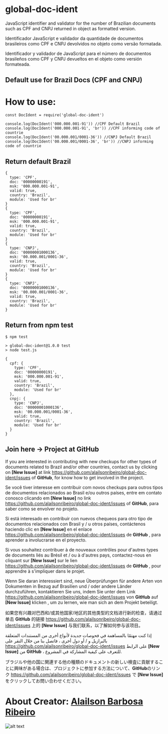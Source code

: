 # global-doc-ident

JavaScript identifier and validator for the number of Brazilian documents such as CPF and CNPJ returned in object as formatted version.

Identificador JavaScript e validador da quantidade de documentos brasileiros como CPF e CNPJ devolvidos no objeto como versão formatada.

Identificador y validador de JavaScript para el número de documentos brasileños como CPF y CNPJ devueltos en el objeto como versión formateada.


## Default use for Brazil Docs (CPF and CNPJ)

# How to use:
```
const DocIdent = require('global-doc-ident')

console.log(DocIdent('000.000.001-91')) //CPF Default Brazil
console.log(DocIdent('000.000.001-91', 'br')) //CPF informing code of countrie
console.log(DocIdent('00.000.001/0001-36')) //CNPJ Default Brazil
console.log(DocIdent('00.000.001/0001-36', 'br')) //CNPJ informing code of countrie

```
## Return default Brazil

```
{
  type: 'CPF',
  doc: '00000000191',
  msk: '000.000.001-91',
  valid: true,
  country: 'Brazil',
  module: 'Used for br'
}
{
  type: 'CPF',
  doc: '00000000191',
  msk: '000.000.001-91',
  valid: true,
  country: 'Brazil',
  module: 'Used for br'
}
{
  type: 'CNPJ',
  doc: '00000001000136',
  msk: '00.000.001/0001-36',
  valid: true,
  country: 'Brazil',
  module: 'Used for br'
}
{
  type: 'CNPJ',
  doc: '00000001000136',
  msk: '00.000.001/0001-36',
  valid: true,
  country: 'Brazil',
  module: 'Used for br'
}
```


## Return from npm test

```
$ npm test

> global-doc-ident@1.0.0 test
> node test.js

{
  cpf: {
    type: 'CPF',
    doc: '00000000191',
    msk: '000.000.001-91',
    valid: true,
    country: 'Brazil',
    module: 'Used for br'
  },
  cnpj: {
    type: 'CNPJ',
    doc: '00000001000136',
    msk: '00.000.001/0001-36',
    valid: true,
    country: 'Brazil',
    module: 'Used for br'
  }
}

```

## Join here -> Project at **GitHub** 

If you are interested in contributing with new checkups for other types of documents related to Brazil and/or other countries, contact us by clicking on **[New Issue]** at link https://github.com/alailsonribeiro/global-doc-ident/issues of **GitHub**, for know how to get involved in the project.

Se você tiver interesse em contribuir com novos checkups para outros tipos de documentos relacionados ao Brasil e/ou outros países, entre em contato conosco clicando em **[New Issue]** no link https://github.com/alailsonribeiro/global-doc-ident/issues of **GitHub**, para saber como se envolver no projeto.

Si está interesado en contribuir con nuevos chequeos para otro tipo de documentos relacionados con Brasil y / u otros países, contáctenos haciendo clic en **[New Issue]** en el enlace https://github.com/alailsonribeiro/global-doc-ident/issues de **GitHub** , para aprender a involucrarse en el proyecto.

Si vous souhaitez contribuer à de nouveaux contrôles pour d'autres types de documents liés au Brésil et / ou à d'autres pays, contactez-nous en cliquant sur **[New Issue]** sur le lien https://github.com/alailsonribeiro/global-doc-ident/issues de **GitHub** , pour apprendre à s'impliquer dans le projet.

Wenn Sie daran interessiert sind, neue Überprüfungen für andere Arten von Dokumenten in Bezug auf Brasilien und / oder andere Länder durchzuführen, kontaktieren Sie uns, indem Sie unter dem Link https://github.com/alailsonribeiro/global-doc-ident/issues von **GitHub** auf **[New Issue]** klicken , um zu lernen, wie man sich an dem Projekt beteiligt.

如果您有兴趣对巴西和/或其他国家/地区的其他类型的文档进行新的检查，请通过单击 **GitHub** 的链接 https://github.com/alailsonribeiro/global-doc-ident/issues 上的 **[New Issue]** 与我们联系，以了解如何参与该项目。

إذا كنت مهتمًا بالمساهمة في فحوصات جديدة لأنواع أخرى من المستندات المتعلقة بالبرازيل و / أو دول أخرى ، فاتصل بنا من خلال النقر على https://github.com/alailsonribeiro/global-doc-ident/issues على الرابط **[New Issue]** من **GitHub** ، للتعرف على كيفية المشاركة في المشروع.

ブラジルや他の国に関連する他の種類のドキュメントの新しい検査に貢献することに興味がある場合は、プロジェクトに参加する方法について、**GitHub**のリンク https://github.com/alailsonribeiro/global-doc-ident/issues で  **[New Issue]**  をクリックしてお問い合わせください。

About Creator: [Alailson Barbosa Ribeiro](https://www.alailson.com.br)
=============
![alt text](https://secure.gravatar.com/avatar/f4a6fbf1b704b29c4236d964f5f5280c "Alailson Barbosa Ribeiro")
